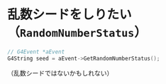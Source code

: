 # 乱数シードをしりたい（``RandomNumberStatus``）

```cpp
// G4Event *aEvent
G4String seed = aEvent->GetRandomNumberStatus();
```

（乱数シードではないかもしれない）
